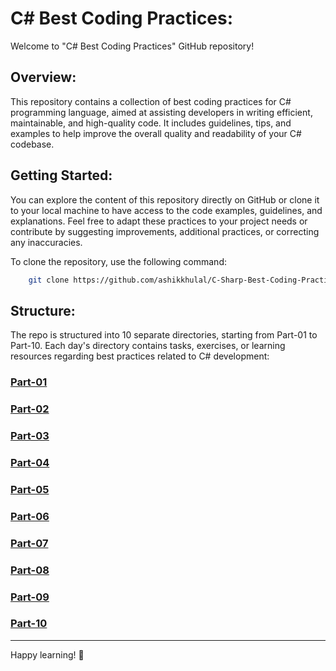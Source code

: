 # C# Best Coding Practices:

Welcome to "C# Best Coding Practices" GitHub repository! 

## Overview:

This repository contains a collection of best coding practices for C# programming language, aimed at assisting developers in writing efficient, maintainable, and high-quality code. It includes guidelines, tips, and examples to help improve the overall quality and readability of your C# codebase.

## Getting Started:

You can explore the content of this repository directly on GitHub or clone it to your local machine to have access to the code examples, guidelines, and explanations. Feel free to adapt these practices to your project needs or contribute by suggesting improvements, additional practices, or correcting any inaccuracies.

To clone the repository, use the following command:

```bash
    git clone https://github.com/ashikkhulal/C-Sharp-Best-Coding-Practices.git
```

## Structure:

The repo is structured into 10 separate directories, starting from Part-01 to Part-10. Each day's directory contains tasks, exercises, or learning resources regarding best practices related to C# development:

### [Part-01](./Part-01)

### [Part-02](./Part-02)

### [Part-03](./Part-03)

### [Part-04](./Part-04)

### [Part-05](./Part-05)

### [Part-06](./Part-06)

### [Part-07](./Part-07)

### [Part-08](./Part-08)

### [Part-09](./Part-09)

### [Part-10](./Part-10)

___
Happy learning! 🚀